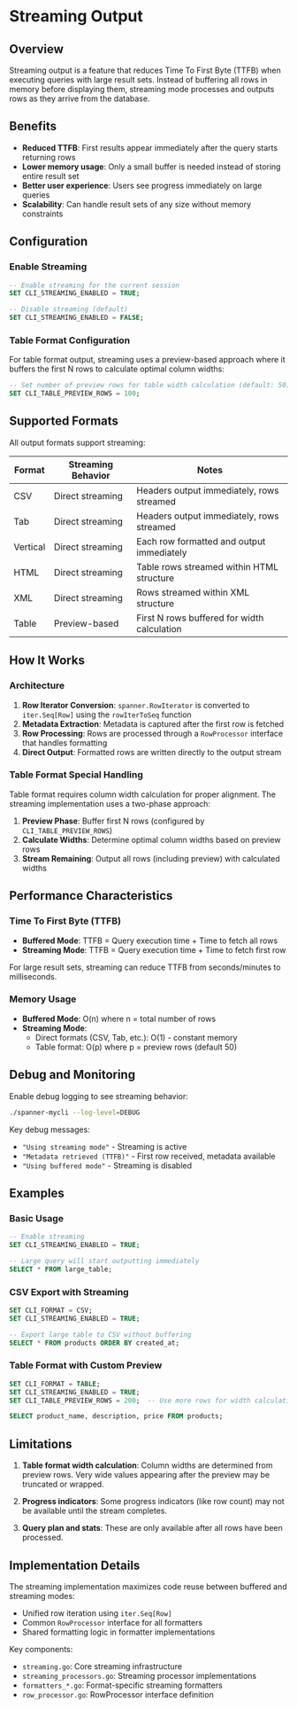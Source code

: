 # Streaming Output

## Overview

Streaming output is a feature that reduces Time To First Byte (TTFB) when executing queries with large result sets. Instead of buffering all rows in memory before displaying them, streaming mode processes and outputs rows as they arrive from the database.

## Benefits

- **Reduced TTFB**: First results appear immediately after the query starts returning rows
- **Lower memory usage**: Only a small buffer is needed instead of storing entire result set
- **Better user experience**: Users see progress immediately on large queries
- **Scalability**: Can handle result sets of any size without memory constraints

## Configuration

### Enable Streaming

```sql
-- Enable streaming for the current session
SET CLI_STREAMING_ENABLED = TRUE;

-- Disable streaming (default)
SET CLI_STREAMING_ENABLED = FALSE;
```

### Table Format Configuration

For table format output, streaming uses a preview-based approach where it buffers the first N rows to calculate optimal column widths:

```sql
-- Set number of preview rows for table width calculation (default: 50)
SET CLI_TABLE_PREVIEW_ROWS = 100;
```

## Supported Formats

All output formats support streaming:

| Format | Streaming Behavior | Notes |
|--------|-------------------|-------|
| CSV | Direct streaming | Headers output immediately, rows streamed |
| Tab | Direct streaming | Headers output immediately, rows streamed |
| Vertical | Direct streaming | Each row formatted and output immediately |
| HTML | Direct streaming | Table rows streamed within HTML structure |
| XML | Direct streaming | Rows streamed within XML structure |
| Table | Preview-based | First N rows buffered for width calculation |

## How It Works

### Architecture

1. **Row Iterator Conversion**: `spanner.RowIterator` is converted to `iter.Seq[Row]` using the `rowIterToSeq` function
2. **Metadata Extraction**: Metadata is captured after the first row is fetched
3. **Row Processing**: Rows are processed through a `RowProcessor` interface that handles formatting
4. **Direct Output**: Formatted rows are written directly to the output stream

### Table Format Special Handling

Table format requires column width calculation for proper alignment. The streaming implementation uses a two-phase approach:

1. **Preview Phase**: Buffer first N rows (configured by `CLI_TABLE_PREVIEW_ROWS`)
2. **Calculate Widths**: Determine optimal column widths based on preview rows
3. **Stream Remaining**: Output all rows (including preview) with calculated widths

## Performance Characteristics

### Time To First Byte (TTFB)

- **Buffered Mode**: TTFB = Query execution time + Time to fetch all rows
- **Streaming Mode**: TTFB = Query execution time + Time to fetch first row

For large result sets, streaming can reduce TTFB from seconds/minutes to milliseconds.

### Memory Usage

- **Buffered Mode**: O(n) where n = total number of rows
- **Streaming Mode**: 
  - Direct formats (CSV, Tab, etc.): O(1) - constant memory
  - Table format: O(p) where p = preview rows (default 50)

## Debug and Monitoring

Enable debug logging to see streaming behavior:

```bash
./spanner-mycli --log-level=DEBUG
```

Key debug messages:
- `"Using streaming mode"` - Streaming is active
- `"Metadata retrieved (TTFB)"` - First row received, metadata available
- `"Using buffered mode"` - Streaming is disabled

## Examples

### Basic Usage

```sql
-- Enable streaming
SET CLI_STREAMING_ENABLED = TRUE;

-- Large query will start outputting immediately
SELECT * FROM large_table;
```

### CSV Export with Streaming

```sql
SET CLI_FORMAT = CSV;
SET CLI_STREAMING_ENABLED = TRUE;

-- Export large table to CSV without buffering
SELECT * FROM products ORDER BY created_at;
```

### Table Format with Custom Preview

```sql
SET CLI_FORMAT = TABLE;
SET CLI_STREAMING_ENABLED = TRUE;
SET CLI_TABLE_PREVIEW_ROWS = 200;  -- Use more rows for width calculation

SELECT product_name, description, price FROM products;
```

## Limitations

1. **Table format width calculation**: Column widths are determined from preview rows. Very wide values appearing after the preview may be truncated or wrapped.

2. **Progress indicators**: Some progress indicators (like row count) may not be available until the stream completes.

3. **Query plan and stats**: These are only available after all rows have been processed.

## Implementation Details

The streaming implementation maximizes code reuse between buffered and streaming modes:

- Unified row iteration using `iter.Seq[Row]`
- Common `RowProcessor` interface for all formatters
- Shared formatting logic in formatter implementations

Key components:
- `streaming.go`: Core streaming infrastructure
- `streaming_processors.go`: Streaming processor implementations
- `formatters_*.go`: Format-specific streaming formatters
- `row_processor.go`: RowProcessor interface definition